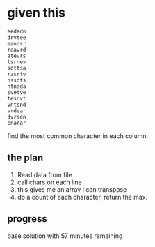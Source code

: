 # given this #

```
eedadn
drvtee
eandsr
raavrd
atevrs
tsrnev
sdttsa
rasrtv
nssdts
ntnada
svetve
tesnvt
vntsnd
vrdear
dvrsen
enarar
```


find the most common character in each column.
## the plan ##
1.  Read data from file
2.  call chars on each line
3.  this gives me an array I can transpose
4.  do a count of each character, return the max.

## progress ##
base solution with 57 minutes remaining

